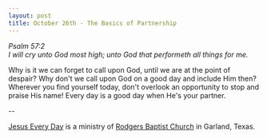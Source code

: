 ```yaml
---
layout: post
title: October 26th - The Basics of Partnership
---
```


_Psalm 57:2  
I will cry unto God most high; unto God that performeth all things
for me._

Why is it we can forget to call upon God, until we are at the point
of despair? Why don't we call upon God on a good day and include Him
then? Wherever you find yourself today, don't overlook an opportunity
to stop and praise His name! Every day is a good day when He's your
partner.

 --

<a href=http://jesuseveryday.net>Jesus Every Day</a> is a ministry of <a href=http://rodgersbaptist.net>Rodgers Baptist Church</a> in Garland, Texas.
